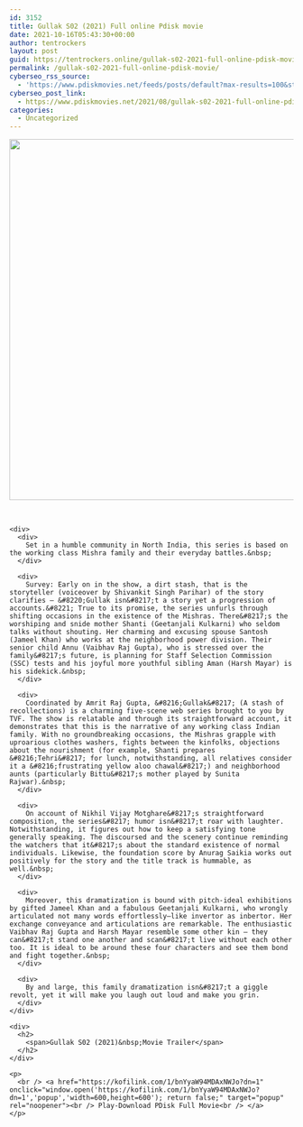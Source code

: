 ```yaml
---
id: 3152
title: Gullak S02 (2021) Full online Pdisk movie
date: 2021-10-16T05:43:30+00:00
author: tentrockers
layout: post
guid: https://tentrockers.online/gullak-s02-2021-full-online-pdisk-movie/
permalink: /gullak-s02-2021-full-online-pdisk-movie/
cyberseo_rss_source:
  - 'https://www.pdiskmovies.net/feeds/posts/default?max-results=100&start-index=901'
cyberseo_post_link:
  - https://www.pdiskmovies.net/2021/08/gullak-s02-2021-full-online-pdisk-movie.html
categories:
  - Uncategorized
---
```

<div>
  <b></p> 
  
  <div class="separator">
    <a href="https://1.bp.blogspot.com/-WlSpLY8CEJM/YRrCJ_YYNfI/AAAAAAAAAPs/u9p2UUGM_i8ONcEoXoDLQ_dS18_rYgh3QCLcBGAsYHQ/s500/Gullak%2BS02%2B%25282021%2529%2BFull%2Bonline%2BPdisk%2Bmovie.jpg" imageanchor="1"><img loading="lazy" border="0" data-original-height="500" data-original-width="500" height="640" src="https://1.bp.blogspot.com/-WlSpLY8CEJM/YRrCJ_YYNfI/AAAAAAAAAPs/u9p2UUGM_i8ONcEoXoDLQ_dS18_rYgh3QCLcBGAsYHQ/w640-h640/Gullak%2BS02%2B%25282021%2529%2BFull%2Bonline%2BPdisk%2Bmovie.jpg" width="640" /></a>
  </div>
  
  <p>
    <span><br /></span></b></div> 
    
    <div>
      <div>
        Set in a humble community in North India, this series is based on the working class Mishra family and their everyday battles.&nbsp;
      </div>
      
      <div>
        Survey: Early on in the show, a dirt stash, that is the storyteller (voiceover by Shivankit Singh Parihar) of the story clarifies – &#8220;Gullak isn&#8217;t a story yet a progression of accounts.&#8221; True to its promise, the series unfurls through shifting occasions in the existence of the Mishras. There&#8217;s the worshiping and snide mother Shanti (Geetanjali Kulkarni) who seldom talks without shouting. Her charming and excusing spouse Santosh (Jameel Khan) who works at the neighborhood power division. Their senior child Annu (Vaibhav Raj Gupta), who is stressed over the family&#8217;s future, is planning for Staff Selection Commission (SSC) tests and his joyful more youthful sibling Aman (Harsh Mayar) is his sidekick.&nbsp;
      </div>
      
      <div>
        Coordinated by Amrit Raj Gupta, &#8216;Gullak&#8217; (A stash of recollections) is a charming five-scene web series brought to you by TVF. The show is relatable and through its straightforward account, it demonstrates that this is the narrative of any working class Indian family. With no groundbreaking occasions, the Mishras grapple with uproarious clothes washers, fights between the kinfolks, objections about the nourishment (for example, Shanti prepares &#8216;Tehri&#8217; for lunch, notwithstanding, all relatives consider it a &#8216;frustrating yellow aloo chawal&#8217;) and neighborhood aunts (particularly Bittu&#8217;s mother played by Sunita Rajwar).&nbsp;
      </div>
      
      <div>
        On account of Nikhil Vijay Motghare&#8217;s straightforward composition, the series&#8217; humor isn&#8217;t roar with laughter. Notwithstanding, it figures out how to keep a satisfying tone generally speaking. The discoursed and the scenery continue reminding the watchers that it&#8217;s about the standard existence of normal individuals. Likewise, the foundation score by Anurag Saikia works out positively for the story and the title track is hummable, as well.&nbsp;
      </div>
      
      <div>
        Moreover, this dramatization is bound with pitch-ideal exhibitions by gifted Jameel Khan and a fabulous Geetanjali Kulkarni, who wrongly articulated not many words effortlessly—like invertor as inbertor. Her exchange conveyance and articulations are remarkable. The enthusiastic Vaibhav Raj Gupta and Harsh Mayar resemble some other kin – they can&#8217;t stand one another and scan&#8217;t live without each other too. It is ideal to be around these four characters and see them bond and fight together.&nbsp;
      </div>
      
      <div>
        By and large, this family dramatization isn&#8217;t a giggle revolt, yet it will make you laugh out loud and make you grin.
      </div>
    </div>
    
    <div>
      <h2>
        <span>Gullak S02 (2021)&nbsp;Movie Trailer</span>
      </h2>
    </div>
    
    <p>
      <br /> <a href="https://kofilink.com/1/bnYyaW94MDAxNWJo?dn=1" onclick="window.open('https://kofilink.com/1/bnYyaW94MDAxNWJo?dn=1','popup','width=600,height=600'); return false;" target="popup" rel="noopener"><br /> Play-Download PDisk Full Movie<br /> </a>
    </p>